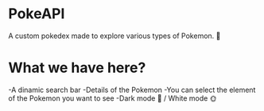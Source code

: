 # PokeAPI
A custom pokedex made to explore various types of Pokemon. 🐲

# What we have here?
-A dinamic search bar 
-Details of the Pokemon
-You can select the element of the Pokemon you want to see
-Dark mode 🌙 / White mode 🌞 
